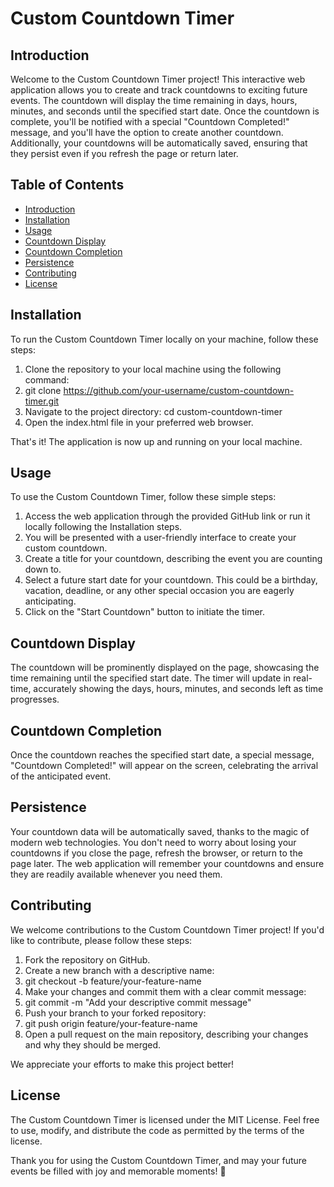 # Custom Countdown Timer
## Introduction
Welcome to the Custom Countdown Timer project! This interactive web application allows you to create and track countdowns to exciting future events. The countdown will display the time remaining in days, hours, minutes, and seconds until the specified start date. Once the countdown is complete, you'll be notified with a special "Countdown Completed!" message, and you'll have the option to create another countdown. Additionally, your countdowns will be automatically saved, ensuring that they persist even if you refresh the page or return later.

## Table of Contents
- [Introduction](#introduction)
- [Installation](#installation)
- [Usage](#usage)
- [Countdown Display](#countdown-display)
- [Countdown Completion](#countdown-completion)
- [Persistence](#persistence)
- [Contributing](#contributing)
- [License](#license)

## Installation
To run the Custom Countdown Timer locally on your machine, follow these steps:

1. Clone the repository to your local machine using the following command: <br>
2. git clone https://github.com/your-username/custom-countdown-timer.git <br>
3. Navigate to the project directory: cd custom-countdown-timer <br>
4. Open the index.html file in your preferred web browser. <br>

That's it! The application is now up and running on your local machine.

## Usage
To use the Custom Countdown Timer, follow these simple steps: <br>

1. Access the web application through the provided GitHub link or run it locally following the Installation steps.<br>
2. You will be presented with a user-friendly interface to create your custom countdown.<br>
3. Create a title for your countdown, describing the event you are counting down to.<br>
3. Select a future start date for your countdown. This could be a birthday, vacation, deadline, or any other special occasion you are eagerly anticipating.<br>
4. Click on the "Start Countdown" button to initiate the timer.<br>

## Countdown Display
The countdown will be prominently displayed on the page, showcasing the time remaining until the specified start date. The timer will update in real-time, accurately showing the days, hours, minutes, and seconds left as time progresses.

## Countdown Completion
Once the countdown reaches the specified start date, a special message, "Countdown Completed!" will appear on the screen, celebrating the arrival of the anticipated event.

## Persistence
Your countdown data will be automatically saved, thanks to the magic of modern web technologies. You don't need to worry about losing your countdowns if you close the page, refresh the browser, or return to the page later. The web application will remember your countdowns and ensure they are readily available whenever you need them.

## Contributing
We welcome contributions to the Custom Countdown Timer project! If you'd like to contribute, please follow these steps:

1. Fork the repository on GitHub. <br>
2. Create a new branch with a descriptive name:<br>
3. git checkout -b feature/your-feature-name<br>
4. Make your changes and commit them with a clear commit message:<br>
5. git commit -m "Add your descriptive commit message"<br>
6. Push your branch to your forked repository:<br>
7. git push origin feature/your-feature-name<br>
8. Open a pull request on the main repository, describing your changes and why they should be merged.<br>

We appreciate your efforts to make this project better!

## License
The Custom Countdown Timer is licensed under the MIT License. Feel free to use, modify, and distribute the code as permitted by the terms of the license.

Thank you for using the Custom Countdown Timer, and may your future events be filled with joy and memorable moments! 🎉
